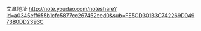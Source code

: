 文章地址
http://note.youdao.com/noteshare?id=a0345eff655b1cfc5877cc267452eed0&sub=FE5CD301B3C742269D04973B0DD2393C
